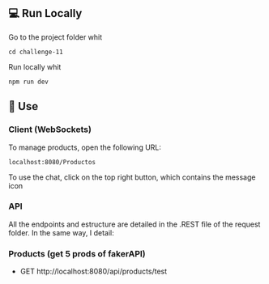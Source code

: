 ## 💻 Run Locally

Go to the project folder whit

```
cd challenge-11
```

Run locally whit

```
npm run dev
```

## 🚩 Use

### Client (WebSockets)

To manage products, open the following URL:

```
localhost:8080/Productos
```

To use the chat, click on the top right button, which contains the message icon

### API

All the endpoints and estructure are detailed in the .REST file of the request folder. In the same way, I detail:

### Products (get 5 prods of fakerAPI)

- GET http://localhost:8080/api/products/test
